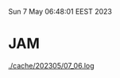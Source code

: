 Sun  7 May 06:48:01 EEST 2023
# JAM
<a href='./cache/202305/07_06.log'>./cache/202305/07_06.log</a>
